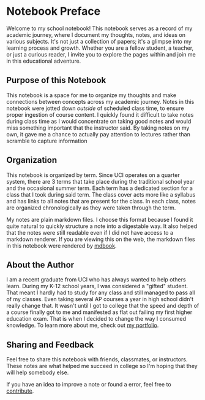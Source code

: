 # Notebook Preface

Welcome to my school notebook! This notebook serves as a record of my academic journey, where I document my thoughts, notes, and ideas on various subjects. It's not just a collection of papers; it's a glimpse into my learning process and growth. Whether you are a fellow student, a teacher, or just a curious reader, I invite you to explore the pages within and join me in this educational adventure.

## Purpose of this Notebook

This notebook is a space for me to organize my thoughts and make connections between concepts across my academic journey. Notes in this notebook were jotted down *outside* of scheduled class time, to ensure proper ingestion of course content. I quickly found it difficult to take notes during class time as I would concentrate on taking good notes and would miss something important that the instructor said. By taking notes on my own, it gave me a chance to actually pay attention to lectures rather than scramble to capture information

## Organization

This notebook is organized by term. Since UCI operates on a quarter system, there are 3 terms that take place during the traditional school year and the occasional summer term. Each term has a dedicated section for a class that I took during said term. The class cover acts more like a syllabus and has links to all notes that are present for the class. In each class, notes are organized chronologically as they were taken through the term.

My notes are plain markdown files. I choose this format because I found it quite natural to quickly structure a note into a digestable way. It also helped that the notes were still readable even if I did not have access to a markdown renderer. If you are viewing this on the web, the markdown files in this notebook were rendered by [mdbook](https://github.com/rust-lang/mdBook).

## About the Author

I am a recent graduate from UCI who has always wanted to help others learn. During my K-12 school years, I was considered a "gifted" student. That meant I hardly had to study for any class and still managed to pass all of my classes. Even taking several AP courses a year in high school didn't really change that. It wasn't until I got to college that the speed and depth of a course finally got to me and manifested as flat out failing my first higher education exam. That is when I decided to change the way I consumed knowledge. To learn more about me, check out [my portfolio](https://www.ncm.dev).

## Sharing and Feedback

Feel free to share this notebook with friends, classmates, or instructors. These notes are what helped me succeed in college so I'm hoping that they will help somebody else.

If you have an idea to improve a note or found a error, feel free to [contribute](https://github.com/nathancmendoza/school-notes).
